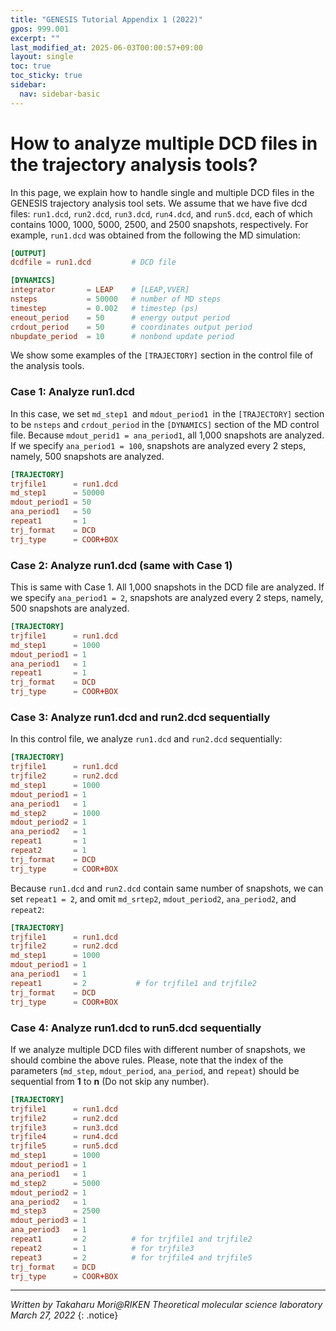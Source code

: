 ```yaml
---
title: "GENESIS Tutorial Appendix 1 (2022)"
gpos: 999.001
excerpt: ""
last_modified_at: 2025-06-03T00:00:57+09:00
layout: single
toc: true
toc_sticky: true
sidebar:
  nav: sidebar-basic
---
```


# How to analyze multiple DCD files in the trajectory analysis tools?

In this page, we explain how to handle single and multiple DCD files in
the GENESIS trajectory analysis tool sets. We assume that we have five
dcd files: `run1.dcd`, `run2.dcd`, `run3.dcd`, `run4.dcd`, and
`run5.dcd`, each of which contains 1000, 1000, 5000, 2500, and 2500
snapshots, respectively. For example, `run1.dcd` was obtained from the
following the MD simulation:


```toml
[OUTPUT]
dcdfile = run1.dcd         # DCD file

[DYNAMICS]
integrator       = LEAP    # [LEAP,VVER]
nsteps           = 50000   # number of MD steps
timestep         = 0.002   # timestep (ps)
eneout_period    = 50      # energy output period
crdout_period    = 50      # coordinates output period
nbupdate_period  = 10      # nonbond update period
```

We show some examples of the `[TRAJECTORY]` section in the control file
of the analysis tools.

### Case 1: Analyze run1.dcd

In this case, we set `md_step1 `and `mdout_period1 `in the
`[TRAJECTORY]` section to be `nsteps` and `crdout_period` in the
`[DYNAMICS]` section of the MD control file. Because
`mdout_perid1 = ana_period1`, all 1,000 snapshots are analyzed. If we
specify `ana_period1 = 100`, snapshots are analyzed every 2 steps,
namely, 500 snapshots are analyzed.


```toml
[TRAJECTORY]
trjfile1      = run1.dcd
md_step1      = 50000
mdout_period1 = 50        
ana_period1   = 50
repeat1       = 1
trj_format    = DCD
trj_type      = COOR+BOX     
```

### Case 2: Analyze run1.dcd (same with Case 1)

This is same with Case 1. All 1,000 snapshots in the DCD file are
analyzed. If we specify `ana_period1 = 2`, snapshots are analyzed every
2 steps, namely, 500 snapshots are analyzed.


```toml
[TRAJECTORY]
trjfile1      = run1.dcd
md_step1      = 1000
mdout_period1 = 1        
ana_period1   = 1
repeat1       = 1
trj_format    = DCD
trj_type      = COOR+BOX         
```

### Case 3: Analyze run1.dcd and run2.dcd sequentially

In this control file, we analyze `run1.dcd` and `run2.dcd` sequentially:


```toml
[TRAJECTORY]
trjfile1      = run1.dcd
trjfile2      = run2.dcd
md_step1      = 1000
mdout_period1 = 1        
ana_period1   = 1      
md_step2      = 1000
mdout_period2 = 1        
ana_period2   = 1      
repeat1       = 1
repeat2       = 1
trj_format    = DCD 
trj_type      = COOR+BOX 
```

Because `run1.dcd` and `run2.dcd` contain same number of snapshots, we
can set `repeat1 = 2`, and omit `md_srtep2`, `mdout_period2`,
`ana_period2`, and `repeat2`:


```toml
[TRAJECTORY]
trjfile1      = run1.dcd
trjfile2      = run2.dcd
md_step1      = 1000
mdout_period1 = 1        
ana_period1   = 1      
repeat1       = 2           # for trjfile1 and trjfile2
trj_format    = DCD
trj_type      = COOR+BOX 
```

### Case 4: Analyze run1.dcd to run5.dcd sequentially

If we analyze multiple DCD files with different number of snapshots, we
should combine the above rules. Please, note that the index of the
parameters (`md_step`, `mdout_period`, `ana_period`, and `repeat`)
should be sequential from **1** to **n** (Do not skip any number).


```toml
[TRAJECTORY]
trjfile1      = run1.dcd
trjfile2      = run2.dcd
trjfile3      = run3.dcd
trjfile4      = run4.dcd
trjfile5      = run5.dcd
md_step1      = 1000
mdout_period1 = 1        
ana_period1   = 1      
md_step2      = 5000
mdout_period2 = 1        
ana_period2   = 1      
md_step3      = 2500
mdout_period3 = 1        
ana_period3   = 1      
repeat1       = 2          # for trjfile1 and trjfile2
repeat2       = 1          # for trjfile3
repeat3       = 2          # for trjfile4 and trjfile5
trj_format    = DCD
trj_type      = COOR+BOX
```

------------------------------------------------------------------------

*Written by Takaharu Mori@RIKEN Theoretical molecular science
laboratory\
March 27, 2022*
{: .notice}

